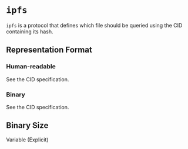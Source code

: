 # `ipfs`

`ipfs` is a protocol that defines which file should be queried using the CID containing its hash.

## Representation Format

### Human-readable

See the CID specification.
	
### Binary

See the CID specification.

## Binary Size

Variable (Explicit)
